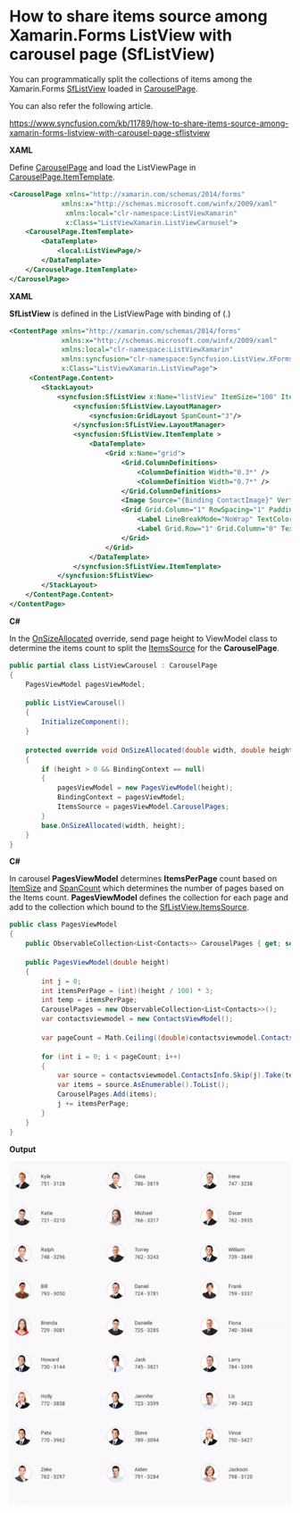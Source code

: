 # How to share items source among Xamarin.Forms ListView with carousel page (SfListView)

You can programmatically split the collections of items among the Xamarin.Forms [SfListView](https://help.syncfusion.com/xamarin/listview/overview) loaded in [CarouselPage](https://docs.microsoft.com/en-us/xamarin/xamarin-forms/app-fundamentals/navigation/carousel-page).

You can also refer the following article.

https://www.syncfusion.com/kb/11789/how-to-share-items-source-among-xamarin-forms-listview-with-carousel-page-sflistview

**XAML**

Define [CarouselPage](https://docs.microsoft.com/en-us/dotnet/api/xamarin.forms.carouselpage) and load the ListViewPage in [CarouselPage.ItemTemplate](https://docs.microsoft.com/en-us/dotnet/api/xamarin.forms.multipage-1.itemtemplate#Xamarin_Forms_MultiPage_1_ItemTemplate).

``` xml
<CarouselPage xmlns="http://xamarin.com/schemas/2014/forms"
             xmlns:x="http://schemas.microsoft.com/winfx/2009/xaml"
              xmlns:local="clr-namespace:ListViewXamarin"
              x:Class="ListViewXamarin.ListViewCarousel">
    <CarouselPage.ItemTemplate>
        <DataTemplate>
            <local:ListViewPage/>
        </DataTemplate>
    </CarouselPage.ItemTemplate>
</CarouselPage>
```

**XAML**

**SfListView** is defined in the ListViewPage with binding of (.)

``` xml
<ContentPage xmlns="http://xamarin.com/schemas/2014/forms"
             xmlns:x="http://schemas.microsoft.com/winfx/2009/xaml"
             xmlns:local="clr-namespace:ListViewXamarin"
             xmlns:syncfusion="clr-namespace:Syncfusion.ListView.XForms;assembly=Syncfusion.SfListView.XForms"
             x:Class="ListViewXamarin.ListViewPage">
	 <ContentPage.Content>
        <StackLayout>
            <syncfusion:SfListView x:Name="listView" ItemSize="100" ItemsSource="{Binding .}">
                <syncfusion:SfListView.LayoutManager>
                    <syncfusion:GridLayout SpanCount="3"/>
                </syncfusion:SfListView.LayoutManager>
                <syncfusion:SfListView.ItemTemplate >
                    <DataTemplate>
                        <Grid x:Name="grid">
                            <Grid.ColumnDefinitions>
                                <ColumnDefinition Width="0.3*" />
                                <ColumnDefinition Width="0.7*" />
                            </Grid.ColumnDefinitions>
                            <Image Source="{Binding ContactImage}" VerticalOptions="Center" HorizontalOptions="Center" HeightRequest="50" WidthRequest="50"/>
                            <Grid Grid.Column="1" RowSpacing="1" Padding="10,0,0,0" VerticalOptions="Center">
                                <Label LineBreakMode="NoWrap" TextColor="#474747" Text="{Binding ContactName}"/>
                                <Label Grid.Row="1" Grid.Column="0" TextColor="#474747" LineBreakMode="NoWrap" Text="{Binding ContactNumber}"/>
                            </Grid>
                        </Grid>
                    </DataTemplate>
                </syncfusion:SfListView.ItemTemplate>
            </syncfusion:SfListView>
        </StackLayout>
    </ContentPage.Content>
</ContentPage>
```

**C#**

In the [OnSizeAllocated](https://docs.microsoft.com/en-us/dotnet/api/xamarin.forms.page.onsizeallocated) override, send page height to ViewModel class to determine the items count to split the [ItemsSource](https://docs.microsoft.com/en-us/dotnet/api/xamarin.forms.multipage-1.itemssource#Xamarin_Forms_MultiPage_1_ItemsSource) for the **CarouselPage**.

``` c#
public partial class ListViewCarousel : CarouselPage
{
    PagesViewModel pagesViewModel;

    public ListViewCarousel()
    {
        InitializeComponent();
    }

    protected override void OnSizeAllocated(double width, double height)
    {
        if (height > 0 && BindingContext == null)
        {
            pagesViewModel = new PagesViewModel(height);
            BindingContext = pagesViewModel;
            ItemsSource = pagesViewModel.CarouselPages;
        }
        base.OnSizeAllocated(width, height);
    }
}
```

**C#**

In carousel **PagesViewModel** determines **ItemsPerPage** count based on [ItemSize](https://help.syncfusion.com/cr/cref_files/xamarin/Syncfusion.SfListView.XForms~Syncfusion.ListView.XForms.SfListView~ItemSize.html) and [SpanCount](https://help.syncfusion.com/cr/cref_files/xamarin/Syncfusion.SfListView.XForms~Syncfusion.ListView.XForms.GridLayout~SpanCount.html) which determines the number of pages based on the Items count. **PagesViewModel** defines the collection for each page and add to the collection which bound to the [SfListView.ItemsSource](https://help.syncfusion.com/cr/cref_files/xamarin/Syncfusion.SfListView.XForms~Syncfusion.ListView.XForms.SfListView~ItemsSource.html).

``` c#
public class PagesViewModel
{
    public ObservableCollection<List<Contacts>> CarouselPages { get; set; }

    public PagesViewModel(double height)
    {
        int j = 0;
        int itemsPerPage = (int)(height / 100) * 3;
        int temp = itemsPerPage;
        CarouselPages = new ObservableCollection<List<Contacts>>();
        var contactsviewmodel = new ContactsViewModel();
          
        var pageCount = Math.Ceiling((double)contactsviewmodel.ContactsInfo.Count / itemsPerPage);

        for (int i = 0; i < pageCount; i++)
        {
            var source = contactsviewmodel.ContactsInfo.Skip(j).Take(temp);
            var items = source.AsEnumerable().ToList();
            CarouselPages.Add(items);
            j += itemsPerPage;
        }
    }
}
```

**Output**

![ListViewInCarouselView](https://github.com/SyncfusionExamples/listview-itemssource-in-carousel-xamarin/blob/master/ScreenShot/ListViewInCarouselView.gif)
